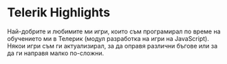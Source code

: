 # Telerik Highlights

Най-добрите и любимите ми игри, които съм програмирал по време на обучението ми в Телерик (модул разработка на игри на JavaScript). 
Някои игри съм ги актуализирал, за да оправя различни бъгове или за да ги направя малко по-сложни.

